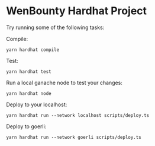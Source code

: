 # WenBounty Hardhat Project

Try running some of the following tasks:

Compile:

```shell
yarn hardhat compile
```
Test:

```shell
yarn hardhat test
```

Run a local ganache node to test your changes:

```shell
yarn hardhat node
```

Deploy to your localhost:

```shell
yarn hardhat run --network localhost scripts/deploy.ts
```

Deploy to goerli:

```shell
yarn hardhat run --network goerli scripts/deploy.ts
```
